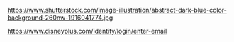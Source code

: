 https://www.shutterstock.com/image-illustration/abstract-dark-blue-color-background-260nw-1916041774.jpg

https://www.disneyplus.com/identity/login/enter-email

